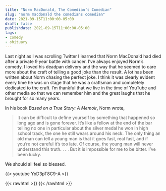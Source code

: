 ```yaml
---
title: "Norm MacDonald, The Comedian’s Comedian"
slug: "norm macdonald the comedians comedian"
date: 2021-09-15T11:00:00-05:00
draft: false
publishdate: 2021-09-15T11:00:00-05:00
tags:
- comedy
- obituary
---
```


Last night as I was scrolling Twitter I learned that Norm MacDonald had died after a private 9 year battle with cancer. I’ve always enjoyed Norm’s comedy. I loved his deadpan delivery and the way that he seemed to care more about the craft of telling a good joke than the result. A lot has been written about Norm chasing the perfect joke. I think it was clearly evident every time he was on stage that he was a craftsman and completely dedicated to the craft. I’m thankful that we live in the time of YouTube and other media so that we can remember him and the great laughs that he brought for so many years.

In his book *Based on a True Story: A Memoir*, Norm wrote, 

>It can be difficult to define yourself by something that happened so long ago and is gone forever. It’s like a fellow at the end of the bar telling no one in particular about the silver medal he won in high school track, the one he still wears around his neck. The only thing an old man can tell a young man is that it goes fast, real fast, and if you’re not careful it’s too late. Of course, the young man will never understand this truth. . . . But it is impossible for me to be bitter. I’ve been lucky.

We should all feel so blessed.

{{< youtube YxD3pT8C9-A >}}

{{< rawhtml >}}
<a href="https://brid.gy/publish/twitter"></a>
{{< /rawhtml >}}

